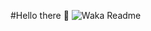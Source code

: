 #Hello there 👋
![Waka Readme](https://github.com/anmol098/anmol098/workflows/Waka%20Readme/badge.svg)
